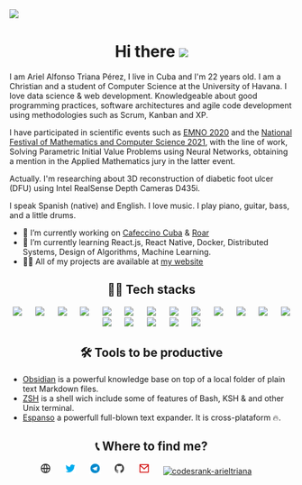 <!-- Header section -->

<img src="https://ik.imagekit.io/atpariel/1500x500_zTT59hrlyF.jpeg?updatedAt=1634338326545" width="1024"/>
<!-- End  Header section -->


<!-- Bio section -->
<h1 align="center">
	Hi there <img src="https://media.giphy.com/media/hvRJCLFzcasrR4ia7z/giphy.gif" height="25px">
</h1>
	
I am Ariel Alfonso Triana Pérez, I live in Cuba and I'm 22 years old. I am a Christian and a student of Computer Science at the University of Havana. I love data science & web development. Knowledgeable about good programming practices, software architectures and agile code development using methodologies such as Scrum, Kanban and XP.

I have participated in scientific events such as [EMNO 2020](http://tikhonov.fciencias.unam.mx/emno2020/archivos/ProgramaEMNO2020.pdf) and the [National Festival of Mathematics and Computer Science 2021](https://medium.com/juventud-t%C3%A9cnica/premian-trabajos-del-festival-nacional-de-matem%C3%A1tica-y-computaci%C3%B3n-16c3989d93ea), with the line of work, Solving Parametric Initial Value Problems using Neural Networks, obtaining a mention in the Applied Mathematics jury in the latter event.

Actually. I'm researching about 3D reconstruction of diabetic foot ulcer (DFU) using Intel RealSense Depth Cameras D435i. 

I speak Spanish (native) and English. I love music. I play piano, guitar, bass, and a little drums.

- 🔭 I’m currently working on [Cafeccino Cuba](https://github.com/Cafeccino-Cuba/cafeccino-web) & [Roar](https://github.com/Roar-Network)
- 🌱 I’m currently learning React.js, React Native, Docker, Distributed Systems, Design of Algorithms, Machine Learning.
- 👨‍💻 All of my projects are available at [my website](https://arieltriana.github.io)

<!-- Tech stacks -->
<h2 align="center"> 🧑‍💻 Tech stacks </h2>

<p align="center">
	<img src="https://cdn.jsdelivr.net/gh/devicons/devicon/icons/csharp/csharp-original.svg" height="30"> 
	&nbsp;&nbsp;&nbsp;&nbsp;
	<img src="https://cdn.jsdelivr.net/gh/devicons/devicon/icons/dotnetcore/dotnetcore-original.svg" height="30"> 
	&nbsp;&nbsp;&nbsp;&nbsp;
	<img src="https://cdn.jsdelivr.net/gh/devicons/devicon/icons/python/python-original.svg" height="30"> 
	&nbsp;&nbsp;&nbsp;&nbsp;
	<img src="https://cdn.jsdelivr.net/gh/devicons/devicon/icons/jupyter/jupyter-original-wordmark.svg" height="30">
	&nbsp;&nbsp;&nbsp;&nbsp;
	<img src="https://cdn.jsdelivr.net/gh/devicons/devicon/icons/javascript/javascript-original.svg" height="30"> 
	&nbsp;&nbsp;&nbsp;&nbsp;
	<img src="https://cdn.jsdelivr.net/gh/devicons/devicon/icons/r/r-original.svg" height="30"> 
	&nbsp;&nbsp;&nbsp;&nbsp;
	<img src="https://cdn.jsdelivr.net/gh/devicons/devicon/icons/php/php-original.svg" height="30"> 
	&nbsp;&nbsp;&nbsp;&nbsp;
	<img src="https://cdn.jsdelivr.net/gh/devicons/devicon/icons/mysql/mysql-original-wordmark.svg" height="30"> 
	&nbsp;&nbsp;&nbsp;&nbsp;
	<img src="https://cdn.jsdelivr.net/npm/simple-icons@3.0.1/icons/sqlite.svg" height="30"> 
	&nbsp;&nbsp;&nbsp;&nbsp;
	<img src="https://cdn.jsdelivr.net/gh/devicons/devicon/icons/html5/html5-original.svg" height="30"> 
	&nbsp;&nbsp;&nbsp;&nbsp;
	<img src="https://cdn.jsdelivr.net/gh/devicons/devicon/icons/css3/css3-original.svg" height="30"> 
	&nbsp;&nbsp;&nbsp;&nbsp;
	<img src="https://cdn.jsdelivr.net/gh/devicons/devicon/icons/bootstrap/bootstrap-plain-wordmark.svg" height='30'/>
	&nbsp;&nbsp;&nbsp;&nbsp;
	<img src="https://cdn.jsdelivr.net/gh/devicons/devicon/icons/git/git-original.svg" height="30"> 
	&nbsp;&nbsp;&nbsp;&nbsp;
	<img src="https://cdn.jsdelivr.net/gh/devicons/devicon/icons/ubuntu/ubuntu-plain.svg" height="30"> 
	&nbsp;&nbsp;&nbsp;&nbsp;
	<img src="https://cdn.jsdelivr.net/gh/devicons/devicon/icons/bash/bash-plain.svg" height="30">
	&nbsp;&nbsp;&nbsp;&nbsp;
	<img src="https://cdn.jsdelivr.net/gh/devicons/devicon/icons/vim/vim-original.svg" height="30"> 
	&nbsp;&nbsp;&nbsp;&nbsp;
	<img src="https://cdn.jsdelivr.net/gh/devicons/devicon/icons/markdown/markdown-original.svg" height="30">
	&nbsp;&nbsp;&nbsp;&nbsp;
	<img src="https://upload.wikimedia.org/wikipedia/commons/9/92/LaTeX_logo.svg" height="30">
	&nbsp;&nbsp;&nbsp;&nbsp;
</p>
<!-- End tech stacks -->

<!-- Tools -->
<h2 align="center">🛠 Tools to be productive</h2>

- [Obsidian](https://obsidian.md)  is a powerful knowledge base on top of a local folder of plain text Markdown files.
- [ZSH](https://zsh.org) is a shell wich include some of features of Bash, KSH & and other Unix terminal. 
- [Espanso](https://espanso.org) a powerfull full-blown text expander. It is cross-plataform 🔥.

<!-- End tools -->


<!-- Contact section -->
<h2 align="center">📞 Where to find me? </h2>

<p align="center">
	<a href="https://arieltriana.github.io"><img src="./src/globe.svg" alt="website-arieltriana" height="20" width="20"/></a>
	&nbsp;&nbsp;&nbsp;&nbsp;
	<a href="https://twitter.com/atp_ariel"  target="blank"><img src="./src/twitter.svg" alt="twitter-arieltriana" height="20" width="20" /></a>
	&nbsp;&nbsp;&nbsp;&nbsp;
	<a href="https://t.me/atp_ariel" target="blank"><img src="./src/telegram.svg" alt="telegram-arieltriana" height="20" width="20" /></a>
  	&nbsp;&nbsp;&nbsp;&nbsp;
	<a href="https://github.com/ArielTriana" target="blank"><img src="./src/github.svg" alt="github-arieltriana" height="20" width="20"/></a>
  	&nbsp;&nbsp;&nbsp;&nbsp;
	<a href="mailto:usich37@gmail.com"><img src="./src/gmail.svg" alt="gmail-arieltriana" height="20" width="20"/></a>
  	&nbsp;&nbsp;&nbsp;&nbsp;
	<a href="https://profile.codersrank.io/user/arieltriana" target="blank"><img src="https://cdn.jsdelivr.net/npm/simple-icons@3.0.1/icons/codersrank.svg" alt="codesrank-arieltriana" height="20" width="20"/></a>
	&nbsp;&nbsp;&nbsp;&nbsp;
</p>
<!-- End Contact section -->
